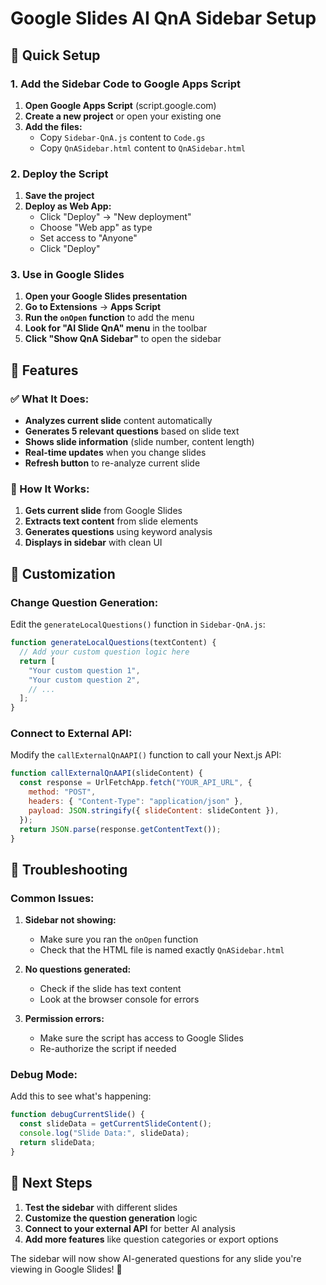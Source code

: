 # Google Slides AI QnA Sidebar Setup

## 🚀 Quick Setup

### 1. Add the Sidebar Code to Google Apps Script

1. **Open Google Apps Script** (script.google.com)
2. **Create a new project** or open your existing one
3. **Add the files:**
   - Copy `Sidebar-QnA.js` content to `Code.gs`
   - Copy `QnASidebar.html` content to `QnASidebar.html`

### 2. Deploy the Script

1. **Save the project**
2. **Deploy as Web App:**
   - Click "Deploy" → "New deployment"
   - Choose "Web app" as type
   - Set access to "Anyone"
   - Click "Deploy"

### 3. Use in Google Slides

1. **Open your Google Slides presentation**
2. **Go to Extensions** → **Apps Script**
3. **Run the `onOpen` function** to add the menu
4. **Look for "AI Slide QnA" menu** in the toolbar
5. **Click "Show QnA Sidebar"** to open the sidebar

## 🎯 Features

### ✅ What It Does:

- **Analyzes current slide** content automatically
- **Generates 5 relevant questions** based on slide text
- **Shows slide information** (slide number, content length)
- **Real-time updates** when you change slides
- **Refresh button** to re-analyze current slide

### 🔧 How It Works:

1. **Gets current slide** from Google Slides
2. **Extracts text content** from slide elements
3. **Generates questions** using keyword analysis
4. **Displays in sidebar** with clean UI

## 🎨 Customization

### Change Question Generation:

Edit the `generateLocalQuestions()` function in `Sidebar-QnA.js`:

```javascript
function generateLocalQuestions(textContent) {
  // Add your custom question logic here
  return [
    "Your custom question 1",
    "Your custom question 2",
    // ...
  ];
}
```

### Connect to External API:

Modify the `callExternalQnAAPI()` function to call your Next.js API:

```javascript
function callExternalQnAAPI(slideContent) {
  const response = UrlFetchApp.fetch("YOUR_API_URL", {
    method: "POST",
    headers: { "Content-Type": "application/json" },
    payload: JSON.stringify({ slideContent: slideContent }),
  });
  return JSON.parse(response.getContentText());
}
```

## 🐛 Troubleshooting

### Common Issues:

1. **Sidebar not showing:**

   - Make sure you ran the `onOpen` function
   - Check that the HTML file is named exactly `QnASidebar.html`

2. **No questions generated:**

   - Check if the slide has text content
   - Look at the browser console for errors

3. **Permission errors:**
   - Make sure the script has access to Google Slides
   - Re-authorize the script if needed

### Debug Mode:

Add this to see what's happening:

```javascript
function debugCurrentSlide() {
  const slideData = getCurrentSlideContent();
  console.log("Slide Data:", slideData);
  return slideData;
}
```

## 🚀 Next Steps

1. **Test the sidebar** with different slides
2. **Customize the question generation** logic
3. **Connect to your external API** for better AI analysis
4. **Add more features** like question categories or export options

The sidebar will now show AI-generated questions for any slide you're viewing in Google Slides! 🎉
